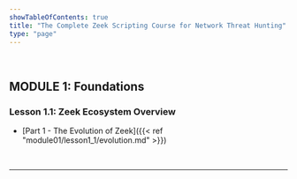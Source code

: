 ```yaml
---
showTableOfContents: true
title: "The Complete Zeek Scripting Course for Network Threat Hunting"
type: "page"
---
```

<br>





## MODULE 1: Foundations
### Lesson 1.1: Zeek Ecosystem Overview
- [Part 1 - The Evolution of Zeek]({{< ref "module01/lesson1_1/evolution.md" >}})





<br>



___